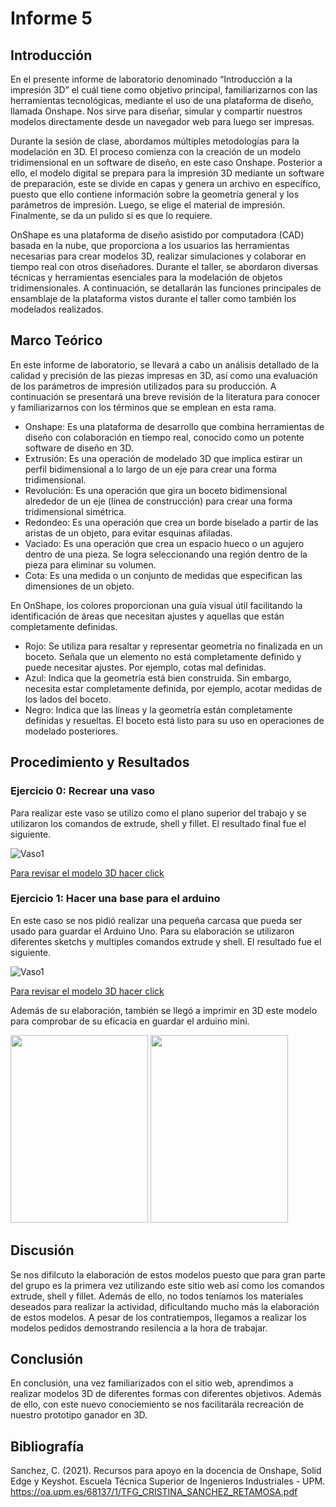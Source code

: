﻿# Informe 5

## Introducción

En el presente informe de laboratorio denominado “Introducción a la impresión 3D” el cuál tiene como objetivo principal, familiarizarnos con las herramientas tecnológicas, mediante el uso de una plataforma de diseño, llamada Onshape. Nos sirve para  diseñar, simular y compartir nuestros modelos directamente desde un navegador web para luego ser impresas.

Durante la sesión de clase, abordamos múltiples metodologías para la modelación en 3D. El proceso comienza con la creación de un modelo tridimensional en un software de diseño, en este caso Onshape. Posterior a ello, el modelo digital se prepara para la impresión 3D mediante un software de preparación, este se divide en capas y genera un archivo en específico, puesto que ello contiene información sobre la geometría general y los parámetros de impresión. Luego, se elige el material de impresión. Finalmente, se da un pulido si es que lo requiere. 

OnShape es una plataforma de diseño asistido por computadora (CAD) basada en la nube, que proporciona a los usuarios las herramientas necesarias para crear modelos 3D, realizar simulaciones y colaborar en tiempo real con otros diseñadores. Durante el taller, se abordaron diversas técnicas y herramientas esenciales para la modelación de objetos tridimensionales. A continuación, se detallarán las funciones principales de ensamblaje de la plataforma vistos durante el taller como también los modelados realizados.

## Marco Teórico

En este informe de laboratorio, se llevará a cabo un análisis detallado de la calidad y precisión de las piezas impresas en 3D, así como una evaluación de los parámetros de impresión utilizados para su producción. A continuación se presentará una breve revisión de la literatura para conocer y familiarizarnos con los términos que se emplean en esta rama.

- Onshape: Es una plataforma de desarrollo que combina herramientas de diseño con colaboración en tiempo real, conocido como un potente software de diseño en 3D.
- Extrusión: Es una operación de modelado 3D que implica estirar un perfil bidimensional a lo largo de un eje para crear una forma tridimensional.
- Revolución: Es una operación que gira un boceto bidimensional alrededor de un eje (línea de construcción) para crear una forma tridimensional simétrica.
- Redondeo: Es una operación que crea un borde biselado a partir de las aristas de un objeto, para evitar esquinas afiladas.
- Vaciado: Es una operación que crea un espacio hueco o un agujero dentro de una pieza. Se logra seleccionando una región dentro de la pieza para eliminar su volumen.
- Cota: Es una medida o un conjunto de medidas que especifican las dimensiones de un objeto.

En OnShape, los colores proporcionan una guía visual útil facilitando la identificación de áreas que necesitan ajustes y aquellas que están completamente definidas.

- Rojo: Se utiliza para resaltar y representar geometría no finalizada en un boceto. Señala que un elemento no está completamente definido y puede necesitar ajustes. Por ejemplo, cotas mal definidas.
- Azul: Indica que la geometría está bien construida. Sin embargo, necesita estar completamente definida, por ejemplo, acotar medidas de los lados del boceto.
- Negro: Indica que las líneas y la geometría están completamente definidas y resueltas. El boceto está listo para su uso en operaciones de modelado posteriores.

## Procedimiento y Resultados

### Ejercicio 0: Recrear una vaso

Para realizar este vaso se utilizo como el plano superior del trabajo y se utilizaron los comandos de extrude, shell y fillet. El resultado final fue el siguiente.

![Vaso1](https://github.com/sebastianfranco1342/FundamentosdeDisenoGrupo6/blob/main/Carpetas%20del%20Proyecto/Im%C3%A1genes/Lab5_Vaso.png?raw=true) 

[Para revisar el modelo 3D hacer click](https://github.com/sebastianfranco1342/FundamentosdeDisenoGrupo6/blob/main/Carpetas%20del%20Proyecto/Hardware/Vaso_1.stl)

### Ejercicio 1: Hacer una base para el arduino

En este caso se nos pidió realizar una pequeña carcasa que pueda ser usado para guardar el Arduino Uno. Para su elaboración se utilizaron diferentes sketchs y multiples comandos extrude y shell. El resultado fue el siguiente.

![Vaso1](https://github.com/sebastianfranco1342/FundamentosdeDisenoGrupo6/blob/main/Carpetas%20del%20Proyecto/Im%C3%A1genes/Lab5_Arduino.png?raw=true)

[Para revisar el modelo 3D hacer click](https://github.com/sebastianfranco1342/FundamentosdeDisenoGrupo6/blob/main/Carpetas%20del%20Proyecto/Hardware/Carcasa_Arduino.stl)

Además de su elaboración, también se llegó a imprimir en 3D este modelo para comprobar de su eficacia en guardar el arduino mini.

<p float="left">  <img src="https://github.com/sebastianfranco1342/FundamentosdeDisenoGrupo6/blob/main/Carpetas%20del%20Proyecto/Im%C3%A1genes/Lab5_Ard1.jpg?raw=true" width="220" height="300" />  <img src="https://github.com/sebastianfranco1342/FundamentosdeDisenoGrupo6/blob/main/Carpetas%20del%20Proyecto/Im%C3%A1genes/Lab5_Ard2.jpg?raw=true" width="220" height="300" />  </p>

## Discusión

Se nos difilcuto la elaboración de estos modelos puesto que para gran parte del grupo es la primera vez utilizando este sitio web así como los comandos extrude, shell y fillet. Además de ello, no todos teníamos los materiales deseados para realizar la actividad, dificultando mucho más la elaboración de estos modelos. A pesar de los contratiempos, llegamos a realizar los modelos pedidos demostrando resilencia a la hora de trabajar.

## Conclusión

En conclusión, una vez familiarizados con el sitio web, aprendimos a realizar modelos 3D de diferentes formas con diferentes objetivos. Además de ello, con este nuevo conociemiento se nos facilitarála recreación de nuestro prototipo ganador en 3D.

## Bibliografía

Sanchez, C. (2021). Recursos para apoyo en la docencia de Onshape, Solid Edge y Keyshot. Escuela Técnica Superior de Ingenieros Industriales - UPM. https://oa.upm.es/68137/1/TFG_CRISTINA_SANCHEZ_RETAMOSA.pdf
